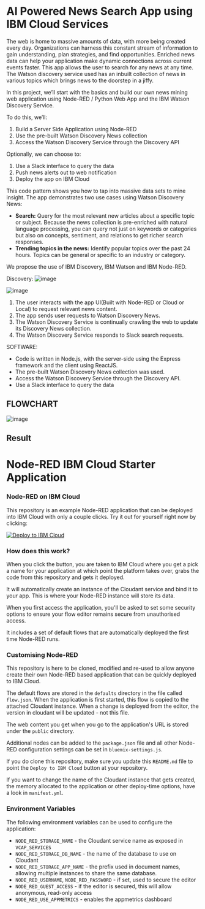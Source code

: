 # AI Powered News Search App using IBM Cloud Services

The web is home to massive amounts of data, with more being created every day. Organizations can harness this constant stream of information to gain understanding, plan strategies, and find opportunities. Enriched news data can help your application make dynamic connections across current events faster.
This app allows the user to search for any news at any time. The Watson discovery service used has an inbuilt collection of news in various topics which brings news to the doorstep in a jiffy.

In this project, we’ll start with the basics and build our own news mining web application using Node-RED / Python Web App and the IBM Watson Discovery Service. 

To do this, we’ll:
1. Build a Server Side Application using Node-RED
2. Use the pre-built Watson Discovery News collection
3. Access the Watson Discovery Service through the Discovery API

Optionally, we can choose to:
1. Use a Slack interface to query the data
2. Push news alerts out to web notification
3. Deploy the app on IBM Cloud

This code pattern shows you how to tap into massive data sets to mine insight. The app demonstrates two use cases using Watson Discovery News:
* **Search:** Query for the most relevant new articles about a specific topic or subject. Because the news collection is pre-enriched with natural language processing, you can query not just on keywords or categories but also on concepts, sentiment, and relations to get richer search responses.
* **Trending topics in the news:** Identify popular topics over the past 24 hours. Topics can be general or specific to an industry or category.

We propose the use of IBM Discovery, IBM Watson and IBM Node-RED.

Discovery:
![image](https://user-images.githubusercontent.com/48029688/82014015-4fba6600-9699-11ea-89d8-016b5840a1b4.png)

![image](https://user-images.githubusercontent.com/48029688/82014302-f69f0200-9699-11ea-8e91-d16050f95a1c.png)

1. The user interacts with the app UI(Built with Node-RED or Cloud or Local) to request relevant news content.
2. The app sends user requests to Watson Discovery News.
3. The Watson Discovery Service is continually crawling the web to update its Discovery News collection.
4. The Watson Discovery Service responds to Slack search requests.

SOFTWARE:
* Code is written in Node.js, with the server-side using the Express framework and the client using ReactJS.
* The pre-built Watson Discovery News collection was used.
* Access the Watson Discovery Service through the Discovery API.
* Use a Slack interface to query the data

## FLOWCHART
![image](https://user-images.githubusercontent.com/48029688/82014730-d4f24a80-969a-11ea-931f-bee9d0ca39ad.png)

## Result


Node-RED IBM Cloud Starter Application
====================================


### Node-RED on IBM Cloud

This repository is an example Node-RED application that can be deployed into
IBM Cloud with only a couple clicks. Try it out for yourself right now by clicking:

[![Deploy to IBM Cloud](https://cloud.ibm.com/devops/setup/deploy/button.png)](https://bluemix.net/deploy?repository=https://github.com/ibm/node-red-app)

### How does this work?

When you click the button, you are taken to IBM Cloud where you get a pick a name
for your application at which point the platform takes over, grabs the code from
this repository and gets it deployed.

It will automatically create an instance of the Cloudant service and bind it to
your app. This is where your Node-RED instance will store its data.

When you first access the application, you'll be asked to set some security options
to ensure your flow editor remains secure from unauthorised access.

It includes a set of default flows that are automatically deployed the first time
Node-RED runs.

### Customising Node-RED

This repository is here to be cloned, modified and re-used to allow anyone create
their own Node-RED based application that can be quickly deployed to IBM Cloud.

The default flows are stored in the `defaults` directory in the file called `flow.json`.
When the application is first started, this flow is copied to the attached Cloudant
instance. When a change is deployed from the editor, the version in cloudant will
be updated - not this file.

The web content you get when you go to the application's URL is stored under the
`public` directory.

Additional nodes can be added to the `package.json` file and all other Node-RED
configuration settings can be set in `bluemix-settings.js`.

If you do clone this repository, make sure you update this `README.md` file to point
the `Deploy to IBM Cloud` button at your repository.

If you want to change the name of the Cloudant instance that gets created, the memory
allocated to the application or other deploy-time options, have a look in `manifest.yml`.

### Environment Variables

The following environment variables can be used to configure the application:

 - `NODE_RED_STORAGE_NAME` - the Cloudant service name as exposed in `VCAP_SERVICES`
 - `NODE_RED_STORAGE_DB_NAME` - the name of the database to use on Cloudant
 - `NODE_RED_STORAGE_APP_NAME` - the prefix used in document names, allowing multiple instances
    to share the same database.
 - `NODE_RED_USERNAME`, `NODE_RED_PASSWORD` - if set, used to secure the editor
 - `NODE_RED_GUEST_ACCESS` - if the editor is secured, this will allow anonymous,
    read-only access
 - `NODE_RED_USE_APPMETRICS` - enables the appmetrics dashboard
